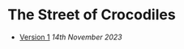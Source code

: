 # The Street of Crocodiles
- [Version 1](https://aoifeowens.github.io/crocodiles/index-one.html)
*14th November 2023*